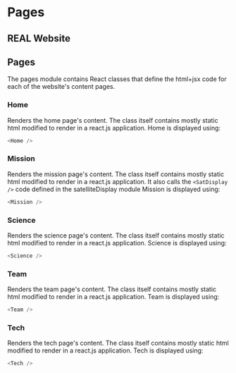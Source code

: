 # Pages
## REAL Website

## Pages

The pages module contains React classes that define the html+jsx code for each of the website's content pages.

### Home

Renders the home page's content. The class itself contains mostly static html modified to render in a react.js application. Home is displayed using:

```js
<Home />
```
### Mission

Renders the mission page's content. The class itself contains mostly static html modified to render in a react.js application. It also calls the `<SatDisplay />` code defined in the satelliteDisplay module Mission is displayed using:

```js
<Mission />
```

### Science

Renders the science page's content. The class itself contains mostly static html modified to render in a react.js application. Science is displayed using:

```js
<Science />
```

### Team

Renders the team page's content. The class itself contains mostly static html modified to render in a react.js application. Team is displayed using:

```js
<Team />
```

### Tech

Renders the tech page's content. The class itself contains mostly static html modified to render in a react.js application. Tech is displayed using:

```js
<Tech />
```